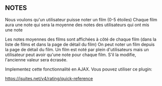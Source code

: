 NOTES
-----

Nous voulons qu'un utilisateur puisse noter un film (0-5 étoiles)
Chaque film aura une note qui sera la moyenne des notes des utilisateurs qui ont mis une note


Les notes moyennes des films sont affichées à côté de chaque film (dans la liste de films et dans la page de détail du film) 
On peut noter un film depuis la page de détail du film. 
Un film est noté par plein d'utilisateurs mais un utilisateur peut avoir qu'une note pour chaque film. S'il la modifie, l'ancienne valeur sera écrasée.

Implementez cette fonctionnalité en AJAX. Vous pouvez utiliser ce plugin:

https://jsuites.net/v4/rating/quick-reference






